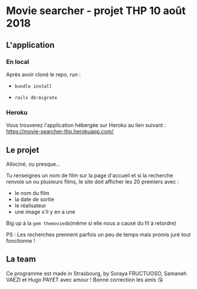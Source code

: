 # Movie searcher - projet THP 10 août 2018

## L'application

### En local

Après avoir cloné le repo, run :

- `bundle install`

- `rails db:migrate`

### Heroku

Vous trouverez l'application hébergée sur Heroku au lien suivant : https://movie-searcher-thp.herokuapp.com/

## Le projet

Allociné, ou presque...

Tu renseignes un nom de film sur la page d'accueil et si la recherche renvoie un ou plusieurs films, le site doit afficher les 20 premiers avec :

- le nom du film
- la date de sortie
- le réalisateur
- une image s'il y en a une

Big up à la `gem themoviedb`(même si elle nous a causé du fil à retordre)

PS : Les recherches prennent parfois un peu de temps mais promis juré tout fonctionne !

## La team

Ce programme est made in Strasbourg, by Soraya FRUCTUOSO, Samaneh VAEZI et Hugo PAYET avec amour ! Bonne correction les amis :kissing_heart:
